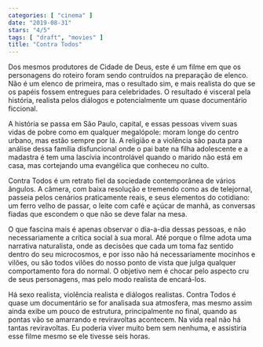 ```yaml
---
categories: [ "cinema" ]
date: "2019-08-31"
stars: "4/5"
tags: [ "draft", "movies" ]
title: "Contra Todos"
---
```

Dos mesmos produtores de Cidade de Deus, este é um filme em que os
personagens do roteiro foram sendo contruídos na preparação de
elenco. Não é um elenco de primeira, mas o resultado sim, e mais
realista do que se os papéis fossem entregues para celebridades. O
resultado é visceral pela história, realista pelos diálogos e
potencialmente um quase documentário ficcional.

A história se passa em São Paulo, capital, e essas pessoas vivem suas
vidas de pobre como em qualquer megalópole: moram longe do centro urbano,
mas estão sempre por lá. A religião e a violência são pauta para
análise dessa família disfuncional onde o pai bate na filha adolescente
e a madastra é tem uma lascívia incontrolável quando o marido não
está em casa, mas cortejando uma evangélica que conheceu no culto.

Contra Todos é um retrato fiel da sociedade contemporânea de vários
ângulos. A câmera, com baixa resolução e tremendo como as de
telejornal, passeia pelos cenários praticamente reais, e seus elementos
do cotidiano: um ferro velho de passar, o leite com café e açúcar
de manhã, as conversas fiadas que escondem o que não se deve falar na
mesa.

O que fascina mais é apenas observar o dia-a-dia dessas pessoas, e não
necessariamente a crítica social à sua moral. Até porque o filme adota
uma narrativa naturalista, onde as decisões que cada um toma faz sentido
dentro do seu microcosmos, e por isso não há necessariamente mocinhos e
vilões, ou são todos vilões do nosso ponto de vista que julga qualquer
comportamento fora do normal. O objetivo nem é chocar pelo aspecto cru
de seus personagens, mas pelo modo realista de encará-los.

Há sexo realista, violência realista e diálogos realistas. Contra
Todos é quase um documentário se for analisada sua atmosfera, mas
mesmo assim ainda exibe um pouco de estrutura, principalmente no final,
quando as pontas vão se amarrando e reviravoltas acontecem. Na vida real
não há tantas reviravoltas. Eu poderia viver muito bem sem nenhuma,
e assistiria esse filme mesmo se ele tivesse seis horas.
